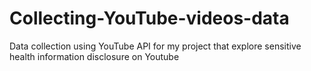 # Collecting-YouTube-videos-data
Data collection using YouTube API for my project that explore sensitive health information disclosure on Youtube
